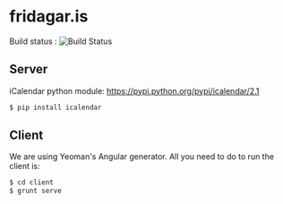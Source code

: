 fridagar.is
===========

Build status : ![Build Status](https://codeship.io/projects/31c901b0-c8e4-0131-efe8-1273abb7643a/status)

## Server

iCalendar python module: https://pypi.python.org/pypi/icalendar/2.1

```sh
$ pip install icalendar
```

## Client

We are using Yeoman's Angular generator. All you need to do to run the client is:

```sh
$ cd client
$ grunt serve
```
